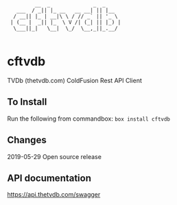 ```
         __  _              _  _     
   ___  / _|| |_ __   __ __| || |__  
  / __|| |_ | __|\ \ / // _` || '_ \ 
 | (__ |  _|| |_  \ V /| (_| || |_) |
  \___||_|   \__|  \_/  \__,_||_.__/ 
                                     
```
# cftvdb
TVDb (thetvdb.com) ColdFusion Rest API Client

## To Install
Run the following from commandbox:
`box install cftvdb`

## Changes
2019-05-29 Open source release

## API documentation
https://api.thetvdb.com/swagger

